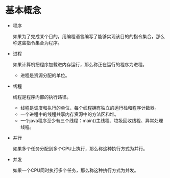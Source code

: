 # 基本概念

* 程序

  如果为了完成某个目的，用编程语言编写了能够实现该目的的指令集合，那么称这些指令集合为程序。

* 进程

  如果计算机把程序加载进内存运行，那么称正在运行的程序为进程。

  * 进程是资源分配的单位。

* 线程

  线程是程序内部的执行路径。

  * 线程是调度和执行的单位，每个线程拥有独立的运行栈和程序计数器。
  * 一个进程中的线程共享内存资源中的方法区和堆。
  * 一个java程序至少有三个线程：main()主线程、垃圾回收线程、异常处理线程。

* 并行

  如果多个任务分配到多个CPU上执行，那么称这种执行方式为并行。

* 并发

  如果一个CPU同时执行多个任务，那么称这种执行方式为并发。
